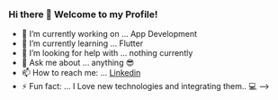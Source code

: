 ### Hi there 👋 Welcome to my Profile!

- 🔭 I’m currently working on ... App Development
- 🌱 I’m currently learning ... Flutter 
- 🤔 I’m looking for help with ... nothing currently
- 💬 Ask me about ... anything 😎
- 📫 How to reach me: ... [Linkedin](https://www.linkedin.com/in/adrsh23/)
- ⚡ Fun fact: ...  I Love new technologies and integrating them.. 💻
-->
